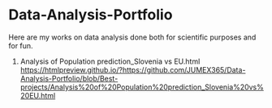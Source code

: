 # Data-Analysis-Portfolio
Here are my works on data analysis done both for scientific purposes and for fun.
1) Analysis of Population prediction_Slovenia vs EU.html
https://htmlpreview.github.io/?https://github.com/JUMEX365/Data-Analysis-Portfolio/blob/Best-projects/Analysis%20of%20Population%20prediction_Slovenia%20vs%20EU.html

   
